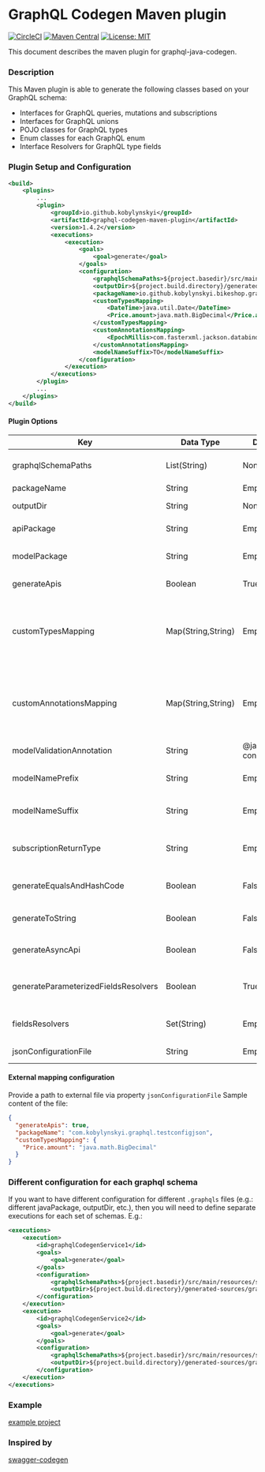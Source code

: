 # GraphQL Codegen Maven plugin #

[![CircleCI](https://img.shields.io/circleci/build/github/kobylynskyi/graphql-java-codegen)](https://circleci.com/gh/kobylynskyi/graphql-java-codegen/tree/master)
[![Maven Central](https://maven-badges.herokuapp.com/maven-central/io.github.kobylynskyi/graphql-codegen-maven-plugin/badge.svg)](https://maven-badges.herokuapp.com/maven-central/io.github.kobylynskyi/graphql-codegen-maven-plugin)
[![License: MIT](https://img.shields.io/badge/License-MIT-yellow.svg)](https://opensource.org/licenses/MIT)

This document describes the maven plugin for graphql-java-codegen.

### Description

This Maven plugin is able to generate the following classes based on your GraphQL schema:
* Interfaces for GraphQL queries, mutations and subscriptions
* Interfaces for GraphQL unions
* POJO classes for GraphQL types
* Enum classes for each GraphQL enum
* Interface Resolvers for GraphQL type fields 

### Plugin Setup and Configuration

```xml
<build>
    <plugins>
        ...
        <plugin>
            <groupId>io.github.kobylynskyi</groupId>
            <artifactId>graphql-codegen-maven-plugin</artifactId>
            <version>1.4.2</version>
            <executions>
                <execution>
                    <goals>
                        <goal>generate</goal>
                    </goals>
                    <configuration>
                        <graphqlSchemaPaths>${project.basedir}/src/main/resources/schema.graphqls</graphqlSchemaPaths>
                        <outputDir>${project.build.directory}/generated-sources/graphql</outputDir>
                        <packageName>io.github.kobylynskyi.bikeshop.graphql.model</packageName>
                        <customTypesMapping>
                            <DateTime>java.util.Date</DateTime>
                            <Price.amount>java.math.BigDecimal</Price.amount>
                        </customTypesMapping>
                        <customAnnotationsMapping>
                            <EpochMillis>com.fasterxml.jackson.databind.annotation.JsonDeserialize(using = com.example.json.EpochMillisScalarDeserializer.class</EpochMillis>
                        </customAnnotationsMapping>
                        <modelNameSuffix>TO</modelNameSuffix>
                    </configuration>
                </execution>
            </executions>
        </plugin>
        ...
    </plugins>
</build>
```


#### Plugin Options

| Key                                  | Data Type          | Default value                             | Description |
| ------------------------------------ | ------------------ | ----------------------------------------- | ----------- |
| graphqlSchemaPaths                   | List(String)       | None                                      | GraphQL schema locations. You can supply multiple paths to GraphQL schemas. |
| packageName                          | String             | Empty                                     | Java package for generated classes. |
| outputDir                            | String             | None                                      | The output target directory into which code will be generated. |
| apiPackage                           | String             | Empty                                     | Java package for generated api classes (Query, Mutation, Subscription). |
| modelPackage                         | String             | Empty                                     | Java package for generated model classes (type, input, interface, enum, union). |
| generateApis                         | Boolean            | True                                      | Specifies whether api classes should be generated as well as model classes. |
| customTypesMapping                   | Map(String,String) | Empty                                     | Can be used to supply custom mappings for scalars. <br/> Supports:<br/> * Map of (GraphqlObjectName.fieldName) to (JavaType) <br/> * Map of (GraphqlType) to (JavaType) |
| customAnnotationsMapping             | Map(String,String) | Empty                                     | Can be used to supply custom annotations (serializers) for scalars. <br/> Supports:<br/> * Map of (GraphqlObjectName.fieldName) to (JavaType) <br/> * Map of (GraphqlType) to (JavaType) |
| modelValidationAnnotation            | String             | @javax.validation.<br>constraints.NotNull | Annotation for mandatory (NonNull) fields. Can be null/empty. |
| modelNamePrefix                      | String             | Empty                                     | Sets the prefix for GraphQL model classes (type, input, interface, enum, union). |
| modelNameSuffix                      | String             | Empty                                     | Sets the suffix for GraphQL model classes (type, input, interface, enum, union). |
| subscriptionReturnType               | String             | Empty                                     | Return type for subscription methods. For example: `org.reactivestreams.Publisher`, `io.reactivex.Observable`, etc. |
| generateEqualsAndHashCode            | Boolean            | False                                     | Specifies whether generated model classes should have equals and hashCode methods defined. |
| generateToString                     | Boolean            | False                                     | Specifies whether generated model classes should have toString method defined. |
| generateAsyncApi                     | Boolean            | False                                     | If true, then wrap type into `java.util.concurrent.CompletableFuture` or `subscriptionReturnType` |
| generateParameterizedFieldsResolvers | Boolean            | True                                      | If true, then generate separate `Resolver` interface for parametrized fields. If false, then add field to the type definition and ignore field parameters. |
| fieldsResolvers                      | Set(String)        | Empty                                     | Fields that require Resolvers should be defined here in format: `TypeName.fieldName`. |
| jsonConfigurationFile                | String             | Empty                                     | Path to an external mapping configuration. |


#### External mapping configuration

Provide a path to external file via property `jsonConfigurationFile`
Sample content of the file:

```json
{
  "generateApis": true,
  "packageName": "com.kobylynskyi.graphql.testconfigjson",
  "customTypesMapping": {
    "Price.amount": "java.math.BigDecimal"
  }
}
```

### Different configuration for each graphql schema
If you want to have different configuration for different `.graphqls` files (e.g.: different javaPackage, outputDir, etc.), then you will need to define separate executions for each set of schemas. E.g.:

```xml
<executions>
    <execution>
        <id>graphqlCodegenService1</id>
        <goals>
            <goal>generate</goal>
        </goals>
        <configuration>
            <graphqlSchemaPaths>${project.basedir}/src/main/resources/schema1.graphqls</graphqlSchemaPaths>
            <outputDir>${project.build.directory}/generated-sources/graphql1</outputDir>
        </configuration>
    </execution>
    <execution>
        <id>graphqlCodegenService2</id>
        <goals>
            <goal>generate</goal>
        </goals>
        <configuration>
            <graphqlSchemaPaths>${project.basedir}/src/main/resources/schema2.graphqls</graphqlSchemaPaths>
            <outputDir>${project.build.directory}/generated-sources/graphql2</outputDir>
        </configuration>
    </execution>
</executions>
```

### Example

[example project](example)


### Inspired by
[swagger-codegen](https://github.com/swagger-api/swagger-codegen)

